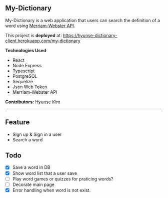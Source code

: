 ## My-Dictionary

My-Dictionary is a web application that users can search the definition of a word using [Merriam-Webster API](https://www.merriam-webster.com/).

This project is **deployed** at: https://hyunse-dictionary-client.herokuapp.com/my-dictionary

**Technologies Used**
- React
- Node Express
- Typescript
- PostgreSQL
- Sequelize
- Json Web Token
- Merriam-Webster API

**Contributors:** [Hyunse Kim](https://github.com/Hyunse)

--- 

## Feature
- Sign up & Sign in a user
- Search a word

## Todo
- [x] Save a word in DB
- [x] Show word list that a user save
- [ ] Play word games or quizzes for praticing words?
- [ ] Decorate main page
- [x] Error handling when word is not exist.
